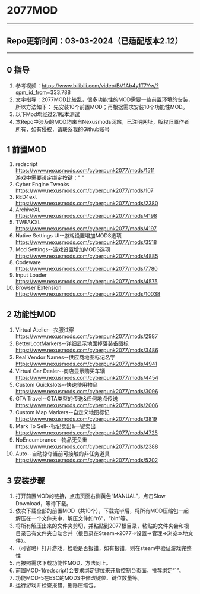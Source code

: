 # 2077MOD
---
## Repo更新时间：03-03-2024（已适配版本2.12）
---

## 0 指导
1. 参考视频：https://www.bilibili.com/video/BV1Ab4y1T7Yw/?spm_id_from=333.788  
2. 文字指导：2077MOD比较乱，很多功能性的MOD需要一些前置环境的安装，所以方法如下：
先安装10个前置MOD；再根据需求安装10个功能性MOD。
3. 以下Mod均经过2.1版本测试
4. 本Repo中涉及的MOD均来自Nexusmods网站，已注明网址，版权归原作者所有，如有侵权，请联系我的Github账号

## 1 前置MOD
1. redscript  
https://www.nexusmods.com/cyberpunk2077/mods/1511  
游戏中需要设定绑定按键："`"
2. Cyber Engine Tweaks  
https://www.nexusmods.com/cyberpunk2077/mods/107
3. RED4ext  
https://www.nexusmods.com/cyberpunk2077/mods/2380
4. ArchiveXL  
https://www.nexusmods.com/cyberpunk2077/mods/4198
5. TWEAKXL  
https://www.nexusmods.com/cyberpunk2077/mods/4197
6. Native Settings UI--游戏设置增加MODS选项  
https://www.nexusmods.com/cyberpunk2077/mods/3518
7. Mod Settings--游戏设置增加MODS选项  
https://www.nexusmods.com/cyberpunk2077/mods/4885
8. Codeware  
https://www.nexusmods.com/cyberpunk2077/mods/7780
9. Input Loader  
https://www.nexusmods.com/cyberpunk2077/mods/4575
10. Browser Extension  
https://www.nexusmods.com/cyberpunk2077/mods/10038

## 2 功能性MOD
1. Virtual Atelier--衣服试穿
https://www.nexusmods.com/cyberpunk2077/mods/2987
2. BetterLootMarkers--详细显示地面掉落装备图标
https://www.nexusmods.com/cyberpunk2077/mods/3486
3. Real Vendor Names--供应商地图标记名字
https://www.nexusmods.com/cyberpunk2077/mods/4941
4. Virtual Car Dealer--商店显示购买车辆
https://www.nexusmods.com/cyberpunk2077/mods/4454
5. Custom Quickslots--快速使用物品
https://www.nexusmods.com/cyberpunk2077/mods/3096
6. GTA Travel--GTA类型的传送&任何地点传送
https://www.nexusmods.com/cyberpunk2077/mods/2006
7. Custom Map Markers--自定义地图标记
https://www.nexusmods.com/cyberpunk2077/mods/3819
8. Mark To Sell--标记卖出&一键卖出
https://www.nexusmods.com/cyberpunk2077/mods/4725
9. NoEncumbrance--物品无负重
https://www.nexusmods.com/cyberpunk2077/mods/2388
10. Auto--自动掠夺当前可接触的非任务道具
https://www.nexusmods.com/cyberpunk2077/mods/5202

## 3 安装步骤
1. 打开前置MOD的链接，点击页面右侧黄色“MANUAL”，点击Slow Download，等待下载。
2. 依次下载全部的前置MOD（共10个），下载完毕后，将所有MOD压缩包一起解压在一个文件夹中，解压文件如“r6”，“bin”等。
3. 将所有解压出来的文件夹剪切，并粘贴到2077根目录，粘贴的文件夹会和根目录已有文件夹自动合并（根目录在Steam->2077->设置->管理->浏览本地文件）。
4. （可省略）打开游戏，检验是否报错，如有报错，则在steam中验证游戏完整性
5. 再按照需求下载功能性MOD，方法同上。
6. 前置MOD-1(redscript)会要求绑定键位来开启控制台页面，推荐绑定“`”。
7. 功能MOD-5在ESC的MODS中修改键位、键位数量等。
7. 运行游戏并检查报错，删除压缩包。